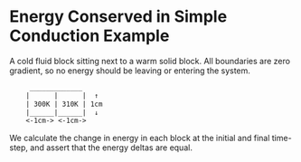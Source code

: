 # Energy Conserved in Simple Conduction Example

A cold fluid block sitting next to a warm solid block.
All boundaries are zero gradient,
so no energy should be leaving or entering the system.

```txt
     _____________
    |      |      |  ↑
    | 300K | 310K | 1cm
    |______|______|  ↓
    <-1cm-> <-1cm->
```

We calculate the change in energy
in each block at the initial and final time-step,
and assert that the energy deltas are equal.
